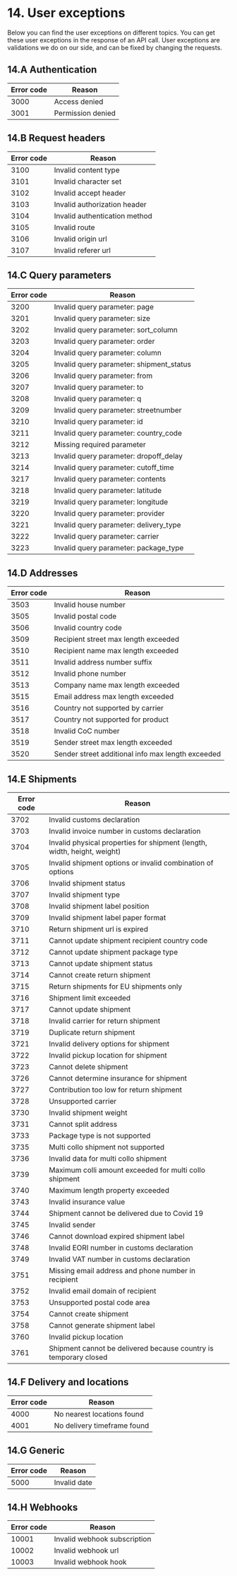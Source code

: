# 14. User exceptions

Below you can find the user exceptions on different topics. You can get these user exceptions in the response of an API call.
User exceptions are validations we do on our side, and can be fixed by changing the requests. 

## 14.A Authentication

| Error code | Reason |
|------------|--------|
| 3000 | Access denied |
| 3001 | Permission denied |

## 14.B Request headers

| Error code | Reason |
|------------|--------|
| 3100 | Invalid content type |
| 3101 | Invalid character set |
| 3102 | Invalid accept header |
| 3103 | Invalid authorization header |
| 3104 | Invalid authentication method |
| 3105 | Invalid route |
| 3106 | Invalid origin url |
| 3107 | Invalid referer url |

## 14.C Query parameters

| Error code | Reason |
|------------|--------|
| 3200 | Invalid query parameter: page |
| 3201 | Invalid query parameter: size |
| 3202 | Invalid query parameter: sort_column |
| 3203 | Invalid query parameter: order |
| 3204 | Invalid query parameter: column |
| 3205 | Invalid query parameter: shipment_status |
| 3206 | Invalid query parameter: from |
| 3207 | Invalid query parameter: to |
| 3208 | Invalid query parameter: q |
| 3209 | Invalid query parameter: streetnumber |
| 3210 | Invalid query parameter: id |
| 3211 | Invalid query parameter: country_code |
| 3212 | Missing required parameter |
| 3213 | Invalid query parameter: dropoff_delay |
| 3214 | Invalid query parameter: cutoff_time |
| 3217 | Invalid query parameter: contents |
| 3218 | Invalid query parameter: latitude |
| 3219 | Invalid query parameter: longitude |
| 3220 | Invalid query parameter: provider |
| 3221 | Invalid query parameter: delivery_type |
| 3222 | Invalid query parameter: carrier |
| 3223 | Invalid query parameter: package_type |

## 14.D Addresses

| Error code | Reason |
|------------|--------|
| 3503 | Invalid house number |
| 3505 | Invalid postal code |
| 3506 | Invalid country code |
| 3509 | Recipient street max length exceeded |
| 3510 | Recipient name max length exceeded |
| 3511 | Invalid address number suffix |
| 3512 | Invalid phone number |
| 3513 | Company name max length exceeded |
| 3515 | Email address max length exceeded |
| 3516 | Country not supported by carrier |
| 3517 | Country not supported for product |
| 3518 | Invalid CoC number |
| 3519 | Sender street max length exceeded |
| 3520 | Sender street additional info max length exceeded |


## 14.E Shipments

| Error code | Reason |
|------------|--------|
| 3702 | Invalid customs declaration |
| 3703 | Invalid invoice number in customs declaration |
| 3704 | Invalid physical properties for shipment (length, width, height, weight) |
| 3705 | Invalid shipment options or invalid combination of options |
| 3706 | Invalid shipment status |
| 3707 | Invalid shipment type |
| 3708 | Invalid shipment label position |
| 3709 | Invalid shipment label paper format |
| 3710 | Return shipment url is expired |
| 3711 | Cannot update shipment recipient country code |
| 3712 | Cannot update shipment package type |
| 3713 | Cannot update shipment status |
| 3714 | Cannot create return shipment |
| 3715 | Return shipments for EU shipments only |
| 3716 | Shipment limit exceeded |
| 3717 | Cannot update shipment |
| 3718 | Invalid carrier for return shipment |
| 3719 | Duplicate return shipment |
| 3721 | Invalid delivery options for shipment |
| 3722 | Invalid pickup location for shipment |
| 3723 | Cannot delete shipment |
| 3726 | Cannot determine insurance for shipment |
| 3727 | Contribution too low for return shipment |
| 3728 | Unsupported carrier |
| 3730 | Invalid shipment weight |
| 3731 | Cannot split address |
| 3733 | Package type is not supported |
| 3735 | Multi collo shipment not supported |
| 3736 | Invalid data for multi collo shipment |
| 3739 | Maximum colli amount exceeded for multi collo shipment |
| 3740 | Maximum length property exceeded |
| 3743 | Invalid insurance value |
| 3744 | Shipment cannot be delivered due to Covid 19 |
| 3745 | Invalid sender |
| 3746 | Cannot download expired shipment label |
| 3748 | Invalid EORI number in customs declaration |
| 3749 | Invalid VAT number in customs declaration |
| 3751 | Missing email address and phone number in recipient |
| 3752 | Invalid email domain of recipient |
| 3753 | Unsupported postal code area |
| 3754 | Cannot create shipment |
| 3758 | Cannot generate shipment label |
| 3760 | Invalid pickup location |
| 3761 | Shipment cannot be delivered because country is temporary closed |

## 14.F Delivery and locations

| Error code | Reason |
|------------|--------|
| 4000 | No nearest locations found |
| 4001 | No delivery timeframe found |

## 14.G Generic

| Error code | Reason |
|------------|--------|
| 5000 | Invalid date |

## 14.H Webhooks

| Error code | Reason |
|------------|--------|
| 10001 | Invalid webhook subscription |
| 10002 | Invalid webhook url |
| 10003 | Invalid webhook hook |
